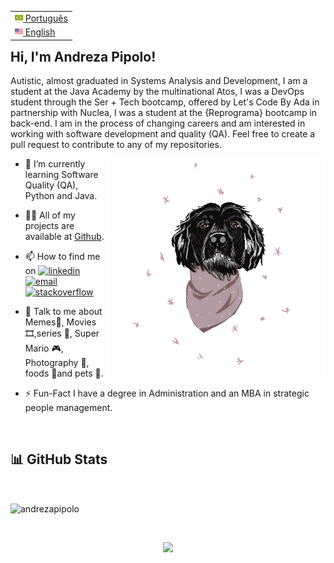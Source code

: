 <table align="right">
<tr><td><a href="README.md"><img src="./images/br-flag.png" height="13"> Português</a></td></tr>
<tr><td><a href="README_eng.md"><img src="./images/us-flag.png" height="13"> English</a></td></tr>
</table>
</br>


## **Hi, I'm Andreza Pipolo!**
Autistic, almost graduated in Systems Analysis and Development, I am a student at the Java Academy by the multinational Atos, I was a DevOps student through the Ser + Tech bootcamp, offered by Let's Code By Ada in partnership with Nuclea, I was a student at the {Reprograma} bootcamp in back-end. I am in the process of changing careers and am interested in working with software development and quality (QA). Feel free to create a pull request to contribute to any of my repositories.


<img align='right' src="./images/dog.gif" width="350"></h1>


- 🌱 I’m currently learning Software Quality (QA), Python and Java.

- 👨‍💻 All of my projects are available at [Github](https://github.com/andrezapipolo?tab=repositories).

- 📫 How to find me on <a href="https://www.linkedin.com/in/andrezapipolo"><img src="https://img.icons8.com/color/96/000000/linkedin.png" alt="linkedin" width="30px"/></a>&nbsp;&nbsp;&nbsp;<a href="mailto:andreza_menezess@gmail.com"><img src="https://img.icons8.com/color/96/000000/gmail.png" alt="email" width="30px"/></a>&nbsp;&nbsp;&nbsp;<a href="https://stackoverflow.com/users/19394242/andreza-pipolo"><img src="https://img.icons8.com/color/96/000000/stackoverflow.png" alt="stackoverflow" width="30px"/></a>
</p>

- 💬 Talk to me about Memes🤭, Movies 🎞️,series 🍿, Super Mario 🎮, Photography 📸, foods 🥢and pets 🐾.

- ⚡️ Fun-Fact I have a degree in Administration and an MBA in strategic people management.
</br>

## 📊 GitHub Stats
</br>

<p><img align="center" src="https://github-readme-stats.vercel.app/api/top-langs?username=andrezapipolo&show_icons=true&locale=en&layout=compact" alt="andrezapipolo" /></p>


</br>

<p align="center">
  <img src="https://capsule-render.vercel.app/api?type=waving&color=gradient&height=60&section=footer&width=100"/>
</p>


